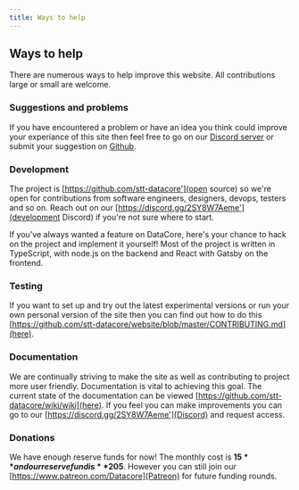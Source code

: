 ```yaml
---
title: Ways to help
---
```

## Ways to help
There are numerous ways to help improve this website. All contributions large or small are welcome.

### Suggestions and problems
If you have encountered a problem or have an idea you think could improve your experiance of this site then feel free to go on our [Discord server](https://discord.gg/8Du7ZtJ) or submit your suggestion on [Github](https://github.com/stt-datacore/website/Issues).

### Development
The project is [https://github.com/stt-datacore'](open source) so we're open for contributions from software engineers, designers, devops, testers and so on. Reach out on our [https://discord.gg/2SY8W7Aeme'](development Discord) if you're not sure where to start.

If you've always wanted a feature on DataCore, here's your chance to hack on the project and implement it yourself! Most of the project is written in TypeScript, with node.js on the backend and React with Gatsby on the frontend.

### Testing
If you want to set up and try out the latest experimental versions or run your own personal version of the site then you can find out how to do this [https://github.com/stt-datacore/website/blob/master/CONTRIBUTING.md](here).

### Documentation
We are continually striving to make the site as well as contributing to project more user friendly. Documentation is vital to achieving this goal. The current state of the documentation can be viewed [https://github.com/stt-datacore/wiki/wiki](here). If you feel you can make improvements you can go to our [https://discord.gg/2SY8W7Aeme'](Discord) and request access.

### Donations
We have enough reserve funds for now! The monthly cost is **$15** and our reserve fund is **$205**. However you can still join our [https://www.patreon.com/Datacore](Patreon) for future funding rounds.
